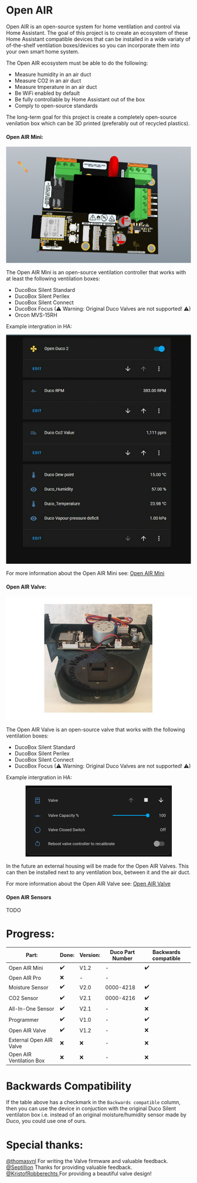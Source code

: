 # Open AIR

Open AIR is an open-source system for home ventilation and control via Home Assistant. The goal of this project is to create an ecosystem of these Home Assistant compatible devices that can be installed in a wide variaty of of-the-shelf ventilation boxes/devices so you can incorporate them into your own smart home system.

The Open AIR ecosystem must be able to do the following:
 - Measure humidity in an air duct
 - Measure CO2 in an air duct
 - Measure tmperature in an air duct
 - Be WiFi enabled by default
 - Be fully controllable by Home Assistant out of the box
 - Comply to open-source standards

The long-term goal for this project is create a completely open-source venilation box which can be 3D printed (preferably out of recycled plastics).

#### Open AIR Mini:
<p align="center">
  <img src="https://github.com/Flamingo-tech/Open-AIR/blob/main/Open%20Air%20Mini/Hardware/image-5-1568x983.png?raw=true"/>
</p>

The Open AIR Mini is an open-source ventilation controller that works with at least the following ventilation boxes:
- DucoBox Silent Standard
- DucoBox Silent Perilex
- DucoBox Silent Connect
- DucoBox Focus (⚠ Warning: Original Duco Valves are not supported! ⚠)
- Orcon MVS-15RH

Example intergration in HA:
<p align="center">
  <img src="https://github.com/Flamingo-tech/Open-AIR/blob/main/Open%20Air%20Mini/Hardware/BJEXNSvmAE3wAsKvwCHGmWnx.webp"/>
</p>

For more information about the Open AIR Mini see: [Open AIR Mini](https://github.com/Flamingo-tech/Open-AIR/tree/main/Open%20Air%20Mini) 

#### Open AIR Valve:
<p align="center">
  <img src="https://github.com/Flamingo-tech/Open-AIR/blob/main/Open%20AIR%20Valve/Hardware/AIR-Valve.jpeg?raw=true"/>
</p>

The Open AIR Valve is an open-source valve that works with the following ventilation boxes:
- DucoBox Silent Standard
- DucoBox Silent Perilex
- DucoBox Silent Connect
- DucoBox Focus (⚠ Warning: Original Duco Valves are not supported! ⚠)

Example intergration in HA:
<p align="center">
  <img src="https://github.com/Flamingo-tech/Open-AIR/blob/main/Open%20AIR%20Valve/Hardware/cMMb3mzwEilepQ762TXY6zFK.png?raw=true"/>
</p>


In the future an external housing will be made for the Open AIR Valves. This can then be installed next to any ventilation box, between it and the air duct.

For more information about the Open AIR Valve see: [Open AIR Valve](https://github.com/Flamingo-tech/Open-AIR/tree/main/Open%20AIR%20Valve) 

#### Open AIR Sensors
 TODO

# Progress:


|   Part:         |Done:	                         |Version:                       |Duco Part Number|Backwards compatible|
|----------------|-------------------------------|-----------------------------|-----------------------------|-----------------------------|
|Open AIR Mini|✔️         |V1.2          | -|✔️ 
|Open AIR Pro         |❌|-|- |
|Moisture Sensor        |✔️            |V2.0        | 0000-4218 | ✔️|
|CO2 Sensor         |✔️|V2.1| 0000-4216 | ✔️
|All-In-One Sensor         |✔️|V2.1| - | ❌ 
|Programmer         |✔️|V1.0| - | ✔️ 
|Open AIR Valve         |✔️|V1.2|- |❌
|External Open AIR Valve         |❌|❌|- |❌
|Open AIR Ventilation Box         |❌|❌|- |❌

# Backwards Compatibility

If the table above has a checkmark in the `Backwards compatible` column, then you can use the device in conjuction with the original Duco Silent ventilaton box i.e. instead of an original moisture/humidity sensor made by Duco, you could use one of ours.


# Special thanks:
[@thomasvnl](https://github.com/thomasvnl) For writing the Valve firmware and valuable feedback.\
[@Septillion](https://github.com/septillion-git) Thanks for providing valuable feedback.\
[@KristofRobberechts ](https://github.com/KristofRobberechts) For providing a beautiful valve design!

